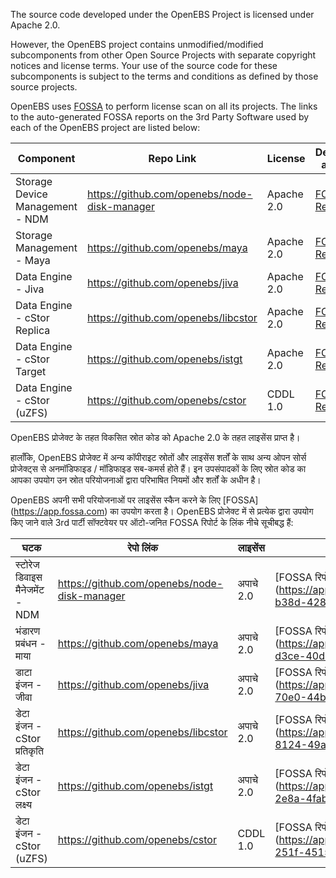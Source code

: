 The source code developed under the OpenEBS Project is licensed under Apache 2.0. 

However, the OpenEBS project contains unmodified/modified subcomponents from other Open Source Projects with separate copyright notices and license terms.  Your use of the source code for these subcomponents is subject to the terms and conditions as defined by those source projects.

OpenEBS uses [FOSSA](https://app.fossa.com) to perform license scan on all its projects. The links to the auto-generated FOSSA reports on the 3rd Party Software used by each of the OpenEBS project are listed below:

| Component | Repo Link | License | Dependency and Notes
|---|---|---|---|
| Storage Device Management - NDM | https://github.com/openebs/node-disk-manager | Apache 2.0  | [FOSSA Report](https://app.fossa.com/reports/8a87fe2c-b38d-4281-804c-6eae3eb84876)
| Storage Management - Maya | https://github.com/openebs/maya | Apache 2.0  | [FOSSA Report](https://app.fossa.com/reports/8bd232e6-d3ce-40db-ad4e-89810e08e2a4)
| Data Engine - Jiva | https://github.com/openebs/jiva | Apache 2.0  | [FOSSA Report](https://app.fossa.com/reports/b6049ecb-70e0-44b6-b582-32841e3d075f)
| Data Engine - cStor Replica | https://github.com/openebs/libcstor | Apache 2.0  | [FOSSA Report](https://app.fossa.com/reports/e77688f0-8124-49aa-bd3b-1eb11a4ce44b)
| Data Engine - cStor Target | https://github.com/openebs/istgt | Apache 2.0  | [FOSSA Report](https://app.fossa.com/reports/352b66b9-2e8a-4fab-b743-a56505e32c93)
| Data Engine - cStor (uZFS) | https://github.com/openebs/cstor | CDDL 1.0  | [FOSSA Report](https://app.fossa.com/reports/656cad60-251f-4515-a25a-bf5c7c6b0ea1)




OpenEBS प्रोजेक्ट के तहत विकसित स्रोत कोड को Apache 2.0 के तहत लाइसेंस प्राप्त है।

हालाँकि, OpenEBS प्रोजेक्ट में अन्य कॉपीराइट स्रोतों और लाइसेंस शर्तों के साथ अन्य ओपन सोर्स प्रोजेक्ट्स से अनमॉडिफाइड / मॉडिफाइड सब-कमर्स होते हैं। इन उपसंपादकों के लिए स्रोत कोड का आपका उपयोग उन स्रोत परियोजनाओं द्वारा परिभाषित नियमों और शर्तों के अधीन है।

OpenEBS अपनी सभी परियोजनाओं पर लाइसेंस स्कैन करने के लिए [FOSSA] (https://app.fossa.com) का उपयोग करता है। OpenEBS प्रोजेक्ट में से प्रत्येक द्वारा उपयोग किए जाने वाले 3rd पार्टी सॉफ्टवेयर पर ऑटो-जनित FOSSA रिपोर्ट के लिंक नीचे सूचीबद्ध हैं:

| घटक | रेपो लिंक | लाइसेंस | निर्भरता और नोट्स
| --- | --- | --- | --- |
| स्टोरेज डिवाइस मैनेजमेंट - NDM | https://github.com/openebs/node-disk-manager | अपाचे 2.0 | [FOSSA रिपोर्ट] (https://app.fossa.com/reports/8a87fe2c-b38d-4281-804c-6eae3eb84876)
| भंडारण प्रबंधन - माया | https://github.com/openebs/maya | अपाचे 2.0 | [FOSSA रिपोर्ट] (https://app.fossa.com/reports/8bd232e6-d3ce-40db-ad4e-89810e08e2a4)
| डाटा इंजन - जीवा | https://github.com/openebs/jiva | अपाचे 2.0 | [FOSSA रिपोर्ट] (https://app.fossa.com/reports/b6049ecb-70e0-44b6-b582-32841e3d075f)
| डेटा इंजन - cStor प्रतिकृति | https://github.com/openebs/libcstor | अपाचे 2.0 | [FOSSA रिपोर्ट] (https://app.fossa.com/reports/e77688f0-8124-49aa-bd3b-1eb11a4ce44b)
| डेटा इंजन - cStor लक्ष्य | https://github.com/openebs/istgt | अपाचे 2.0 | [FOSSA रिपोर्ट] (https://app.fossa.com/reports/352b66b9-2e8a-4fab-b743-a56505e32c93)
| डेटा इंजन - cStor (uZFS) | https://github.com/openebs/cstor | CDDL 1.0 | [FOSSA रिपोर्ट] (https://app.fossa.com/reports/656cad60-251f-4515-a25a-bf5c7c6b0ea1)

